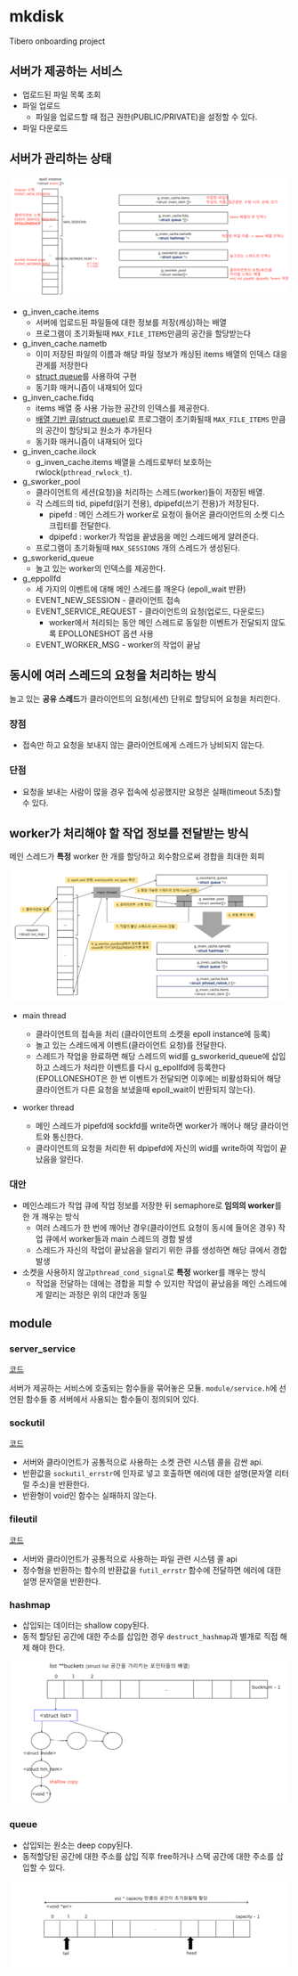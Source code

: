 # mkdisk

Tibero onboarding project

## 서버가 제공하는 서비스

* 업로드된 파일 목록 조회
* 파일 업로드
	* 파일을 업로드할 때 접근 권한(PUBLIC/PRIVATE)을 설정할 수 있다.
* 파일 다운로드

## 서버가 관리하는 상태

<img src="/img/status-diagram.png" alt="status-diagram" />

* g_inven_cache.items
	* 서버에 업로드된 파일들에 대한 정보를 저장(캐싱)하는 배열
	* 프로그램이 초기화될때 `MAX_FILE_ITEMS`만큼의 공간을 할당받는다
* g_inven_cache.nametb
	* 이미 저장된 파일의 이름과 해당 파일 정보가 캐싱된 items 배열의 인덱스 대응 관게를 저장한다
	* [struct queue](https://github.com/mkparkqq/mkdisk/blob/main/module/hashmap.h)를 사용하여 구현
	* 동기화 매커니즘이 내재되어 있다
* g_inven_cache.fidq
	* items 배열 중 사용 가능한 공간의 인덱스를 제공한다.
	* [배열 기반 큐(struct queue)](https://github.com/mkparkqq/mkdisk/blob/main/module/queue.c)로 프로그램이 초기화될때 `MAX_FILE_ITEMS` 만큼의 공간이 할당되고 원소가 추가된다
	* 동기화 매커니즘이 내재되어 있다
* g_inven_cache.ilock
	* g_inven_cache.items 배열을 스레드로부터 보호하는 rwlock(`pthread_rwlock_t`).
* g_sworker_pool
	* 클라이언트의 세션(요청)을 처리하는 스레드(worker)들이 저장된 배열.
	* 각 스레드의 tid, pipefd(읽기 전용), dpipefd(쓰기 전용)가 저장된다.
		* pipefd : 메인 스레드가 worker로 요청이 들어온 클라이언트의 소켓 디스크립터를 전달한다.
		* dpipefd : worker가 작업을 끝냈음을 메인 스레드에게 알려준다.
	* 프로그램이 초기화될때 `MAX_SESSIONS` 개의 스레드가 생성된다.
* g_sworkerid_queue
	* 놀고 있는 worker의 인덱스를 제공한다.
* g_eppollfd
	* 세 가지의 이벤트에 대해 메인 스레드를 깨운다 (epoll_wait 반환)
	* EVENT_NEW_SESSION - 클라이언트 접속
	* EVENT_SERVICE_REQUEST - 클라이언트의 요청(업로드, 다운로드)
		* worker에서 처리되는 동안 메인 스레드로 동일한 이벤트가 전달되지 않도록 EPOLLONESHOT 옵션 사용
	* EVENT_WORKER_MSG - worker의 작업이 끝남


## 동시에 여러 스레드의 요청을 처리하는 방식

놀고 있는 **공유 스레드**가 클라이언트의 요청(세션) 단위로 할당되어 요청을 처리한다.

### 장점
* 접속만 하고 요청을 보내지 않는 클라이언트에게 스레드가 낭비되지 않는다.
### 단점
* 요청을 보내는 사람이 많을 경우 접속에 성공했지만 요청은 실패(timeout 5초)할 수 있다.

## worker가 처리해야 할 작업 정보를 전달받는 방식

메인 스레드가 **특정** worker 한 개를 할당하고 회수함으로써 경합을 최대한 회피

<img src="/img/request-handling.png" alt="request-handling" />

* main thread
	* 클라이언트의 접속을 처리 (클라이언트의 소켓을 epoll instance에 등록)
	* 놀고 있는 스레드에게 이벤트(클라이언트 요청)를 전달한다.
	* 스레드가 작업을 완료하면 해당 스레드의 wid를 g_sworkerid_queue에 삽입하고 스레드가 처리한 이벤트를 다시 g_epollfd에 등록한다(EPOLLONESHOT은 한 번 이벤트가 전달되면 이후에는 비활성화되어 해당 클라이언트가 다른 요청을 보냈을때 epoll_wait이 반환되지 않는다).

* worker thread
	* 메인 스레드가 pipefd에 sockfd를 write하면 worker가 깨어나 해당 클라이언트와 통신한다.
	* 클라이언트의 요청을 처리한 뒤 dpipefd에 자신의 wid를 write하여 작업이 끝났음을 알린다.

### 대안

* 메인스레드가 작업 큐에 작업 정보를 저장한 뒤 semaphore로 **임의의 worker**를 한 개 깨우는 방식
	* 여러 스레드가 한 번에 깨어난 경우(클라이언트 요청이 동시에 들어온 경우) 작업 큐에서 worker들과 main 스레드의 경합 발생
	* 스레드가 자신의 작업이 끝났음을 알리기 위한 큐를 생성하면 해당 큐에서 경합 발생
* 소켓을 사용하지 않고`pthread_cond_signal`로 **특정** worker를 깨우는 방식
	* 작업을 전달하는 데에는 경합을 피할 수 있지만 작업이 끝났음을 메인 스레드에게 알리는 과정은 위의 대안과 동일

## module

### server_service

[코드](https://github.com/mkparkqq/mkdisk/blob/main/server_service.c)

서버가 제공하는 서비스에 호출되는 함수들을 묶어놓은 모듈. `module/service.h`에 선언된 함수들 중 서버에서 사용되는 함수들이 정의되어 있다.

### sockutil

[코드](https://github.com/mkparkqq/mkdisk/blob/main/module/sockutil.c)

* 서버와 클라이언트가 공통적으로 사용하는 소켓 관련 시스템 콜을 감싼 api.
* 반환값을 `sockutil_errstr`에 인자로 넣고 호출하면 에러에 대한 설명(문자열 리터럴 주소)을 반환한다.
* 반환형이 void인 함수는 실패하지 않는다.

### fileutil

[코드](https://github.com/mkparkqq/mkdisk/blob/main/module/fileutil.c)

* 서버와 클라이언트가 공통적으로 사용하는 파일 관련 시스템 콜 api
* 정수형을 반환하는 함수의 반환값을 `futil_errstr` 함수에 전달하면 에러에 대한 설명 문자열을 반환한다.

### hashmap

* 삽입되는 데이터는 shallow copy된다. 
* 동적 할당된 공간에 대한 주소를 삽입한 경우 `destruct_hashmap`과 별개로 직접 해제 해야 한다.

<img src="/img/hashmap.png" alt="hashmap" />

### queue

* 삽입되는 원소는 deep copy된다.
* 동적할당된 공간에 대한 주소를 삽입 직후 free하거나 스택 공간에 대한 주소를 삽입할 수 있다.

<img src="/img/queue.png" alt="queue" />
